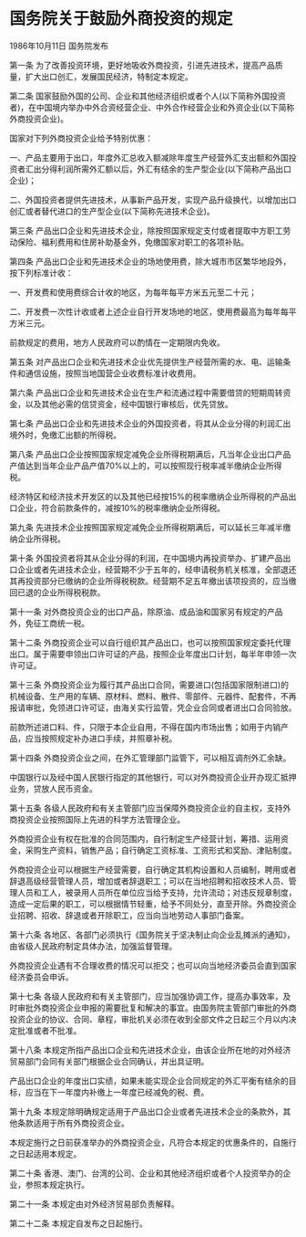 # 国务院关于鼓励外商投资的规定

1986年10月11日 国务院发布　

<!-- INFO END -->

第一条 为了改善投资环境，更好地吸收外商投资，引进先进技术，提高产品质量，扩大出口创汇，发展国民经济，特制定本规定。

第二条 国家鼓励外国的公司、企业和其他经济组织或者个人(以下简称外国投资者)，在中国境内举办中外合资经营企业、中外合作经营企业和外资企业(以下简称外商投资企业)。

国家对下列外商投资企业给予特别优惠：

一、产品主要用于出口，年度外汇总收入额减除年度生产经营外汇支出额和外国投资者汇出分得利润所需外汇额以后，外汇有结余的生产型企业(以下简称产品出口企业)；

二、外国投资者提供先进技术，从事新产品开发，实现产品升级换代，以增加出口创汇或者替代进口的生产型企业(以下简称先进技术企业)。

第三条 产品出口企业和先进技术企业，除按照国家规定支付或者提取中方职工劳动保险、福利费用和住房补助基金外，免缴国家对职工的各项补贴。

第四条 产品出口企业和先进技术企业的场地使用费，除大城市市区繁华地段外，按下列标准计收：

一、开发费和使用费综合计收的地区，为每年每平方米五元至二十元；

二、开发费一次性计收或者上述企业自行开发场地的地区，使用费最高为每年每平方米三元。

前款规定的费用，地方人民政府可以酌情在一定期限内免收。

第五条 对产品出口企业和先进技术企业优先提供生产经营所需的水、电、运输条件和通信设施，按照当地国营企业收费标准计收费用。

第六条 产品出口企业和先进技术企业在生产和流通过程中需要借贷的短期周转资金，以及其他必需的信贷资金，经中国银行审核后，优先贷放。

第七条 产品出口企业和先进技术企业的外国投资者，将其从企业分得的利润汇出境外时，免缴汇出额的所得税。

第八条 产品出口企业按照国家规定减免企业所得税期满后，凡当年企业出口产品产值达到当年企业产品产值70%以上的，可以按照现行税率减半缴纳企业所得税。

经济特区和经济技术开发区的以及其他已经按15%的税率缴纳企业所得税的产品出口企业，符合前款条件的，减按10%的税率缴纳企业所得税。

第九条 先进技术企业按照国家规定减免企业所得税期满后，可以延长三年减半缴纳企业所得税。

第十条 外国投资者将其从企业分得的利润，在中国境内再投资举办、扩建产品出口企业或者先进技术企业，经营期不少于五年的，经申请税务机关核准，全部退还其再投资部分已缴纳的企业所得税税款。经营期不足五年撤出该项投资的，应当缴回已退的企业所得税税款。

第十一条 对外商投资企业的出口产品，除原油、成品油和国家另有规定的产品外，免征工商统一税。

第十二条 外商投资企业可以自行组织其产品出口，也可以按照国家规定委托代理出口。属于需要申领出口许可证的产品，按照企业年度出口计划，每半年申领一次许可证。

第十三条 外商投资企业为履行其产品出口合同，需要进口(包括国家限制进口)的机械设备、生产用的车辆、原材料、燃料、散件、零部件、元器件、配套件，不再报请审批，免领进口许可证，由海关实行监管，凭企业合同或者进出口合同验放。

前款所述进口料、件，只限于本企业自用，不得在国内市场出售；如用于内销产品，应当按照规定补办进口手续，并照章补税。

第十四条 外商投资企业之间，在外汇管理部门监管下，可以相互调剂外汇余缺。

中国银行以及经中国人民银行指定的其他银行，可以对外商投资企业开办现汇抵押业务，贷放人民币资金。

第十五条 各级人民政府和有关主管部门应当保障外商投资企业的自主权，支持外商投资企业按照国际上先进的科学方法管理企业。

外商投资企业有权在批准的合同范围内，自行制定生产经营计划，筹措、运用资金，采购生产资料，销售产品；自行确定工资标准、工资形式和奖励、津贴制度。

外商投资企业可以根据生产经营需要，自行确定其机构设置和人员编制，聘用或者辞退高级经营管理人员，增加或者辞退职工；可以在当地招聘和招收技术人员、管理人员和工人，被录用人员所在单位应当给予支持，允许流动；对违反规章制度，造成一定后果的职工，可以根据情节轻重，给予不同处分，直至开除。外商投资企业招聘、招收、辞退或者开除职工，应当向当地劳动人事部门备案。

第十六条 各地区、各部门必须执行《国务院关于坚决制止向企业乱摊派的通知》，由省级人民政府制定具体办法，加强监督管理。

外商投资企业遇有不合理收费的情况可以拒交；也可以向当地经济委员会直到国家经济委员会申诉。

第十七条 各级人民政府和有关主管部门，应当加强协调工作，提高办事效率，及时审批外商投资企业申报的需要批复和解决的事宜。由国务院主管部门审批的外商投资企业的协议、合同、章程，审批机关必须在收到全部文件之日起三个月以内决定批准或者不批准。

第十八条 本规定所指产品出口企业和先进技术企业，由该企业所在地的对外经济贸易部门会同有关部门根据企业合同确认，并出具证明。

产品出口企业的年度出口实绩，如果未能实现企业合同规定的外汇平衡有结余的目标，应当在下一年度内补缴上一年度已经减免的税、费。

第十九条 本规定除明确规定适用于产品出口企业或者先进技术企业的条款外，其他条款适用于所有外商投资企业。

本规定施行之日前获准举办的外商投资企业，凡符合本规定的优惠条件的，自施行之日起适用本规定。

第二十条 香港、澳门、台湾的公司、企业和其他经济组织或者个人投资举办的企业，参照本规定执行。

第二十一条 本规定由对外经济贸易部负责解释。

第二十二条 本规定自发布之日起施行。